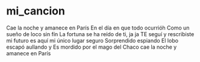 # mi_cancion
Cae la noche y amanece en París
En el día en que todo ocurrióh
Como un sueño de loco sin fín
La fortuna se ha reído de ti, ja ja
TE seguí y rescribiste mi futuro
es aquí mi único lugar seguro 
Sorprendido espiando
El lobo escapó aullando y
Es mordido por el mago del Chaco
cae la noche y amanece en París
